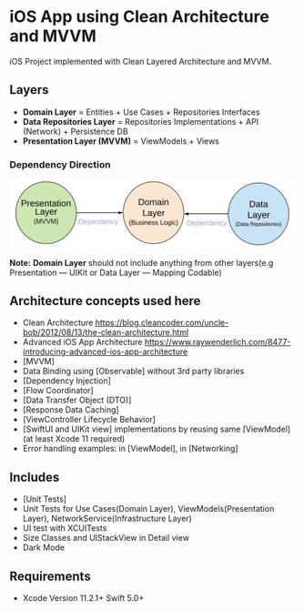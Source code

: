 # iOS App using Clean Architecture and MVVM 

iOS Project implemented with Clean Layered Architecture and MVVM. 

## Layers

* **Domain Layer** = Entities + Use Cases + Repositories Interfaces
* **Data Repositories Layer** = Repositories Implementations + API (Network) + Persistence DB
* **Presentation Layer (MVVM)** = ViewModels + Views

### Dependency Direction

![Alt text](README_FILES/CleanArchitectureDependencies.png?raw=true "Modules Dependencies")

**Note:** **Domain Layer** should not include anything from other layers(e.g Presentation — UIKit  or Data Layer — Mapping Codable)

## Architecture concepts used here

* Clean Architecture https://blog.cleancoder.com/uncle-bob/2012/08/13/the-clean-architecture.html
* Advanced iOS App Architecture https://www.raywenderlich.com/8477-introducing-advanced-ios-app-architecture
* [MVVM]
* Data Binding using [Observable] without 3rd party libraries
* [Dependency Injection]
* [Flow Coordinator]
* [Data Transfer Object (DTO)]
* [Response Data Caching]
* [ViewController Lifecycle Behavior]
* [SwiftUI and UIKit view] implementations by reusing same [ViewModel] (at least Xcode 11 required)
* Error handling examples: in [ViewModel], in [Networking]

## Includes

* [Unit Tests]
* Unit Tests for Use Cases(Domain Layer), ViewModels(Presentation Layer), NetworkService(Infrastructure Layer)
* UI test with XCUITests
* Size Classes and UIStackView in Detail view
* Dark Mode

## Requirements

* Xcode Version 11.2.1+  Swift 5.0+
